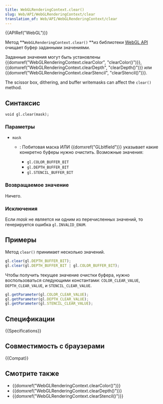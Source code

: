 ```yaml
---
title: WebGLRenderingContext.clear()
slug: Web/API/WebGLRenderingContext/clear
translation_of: Web/API/WebGLRenderingContext/clear
---
```


{{APIRef("WebGL")}}

Метод **`WebGLRenderingContext.clear()` **из библиотеки [WebGL API](/ru/docs/Web/API/WebGL_API) очищает буфер заданными значениями.

Заданные значения могут быть установлены {{domxref("WebGLRenderingContext.clearColor", "clearColor()")}}, {{domxref("WebGLRenderingContext.clearDepth", "clearDepth()")}} или {{domxref("WebGLRenderingContext.clearStencil", "clearStencil()")}}.

The scissor box, dithering, and buffer writemasks can affect the `clear()` method.

## Синтаксис

```
void gl.clear(mask);
```

### Параметры

- `mask`

  - : Побитовая маска ИЛИ {{domxref("GLbitfield")}} указывает какие конкретно буферы нужно очистить. Возможные значения:

    - `gl.COLOR_BUFFER_BIT`
    - `gl.DEPTH_BUFFER_BIT`
    - `gl.STENCIL_BUFFER_BIT`

### Возвращаемое значение

Ничего.

### Исключения

Если _mask_ не является ни одним из перечисленных значений, то генерируется ошибка `gl.INVALID_ENUM`.

## Примеры

Метод `clear()` принимает несколько значений.

```js
gl.clear(gl.DEPTH_BUFFER_BIT);
gl.clear(gl.DEPTH_BUFFER_BIT | gl.COLOR_BUFFER_BIT);
```

Чтобы получить текущее значение очистки буфера, нужно воспользоваться следующими константами: `COLOR_CLEAR_VALUE`, `DEPTH_CLEAR_VALUE`, и `STENCIL_CLEAR_VALUE`.

```js
gl.getParameter(gl.COLOR_CLEAR_VALUE);
gl.getParameter(gl.DEPTH_CLEAR_VALUE);
gl.getParameter(gl.STENCIL_CLEAR_VALUE);
```

## Спецификации

{{Specifications}}

## Совместимость с браузерами

{{Compat}}

## Смотрите также

- {{domxref("WebGLRenderingContext.clearColor()")}}
- {{domxref("WebGLRenderingContext.clearDepth()")}}
- {{domxref("WebGLRenderingContext.clearStencil()")}}
